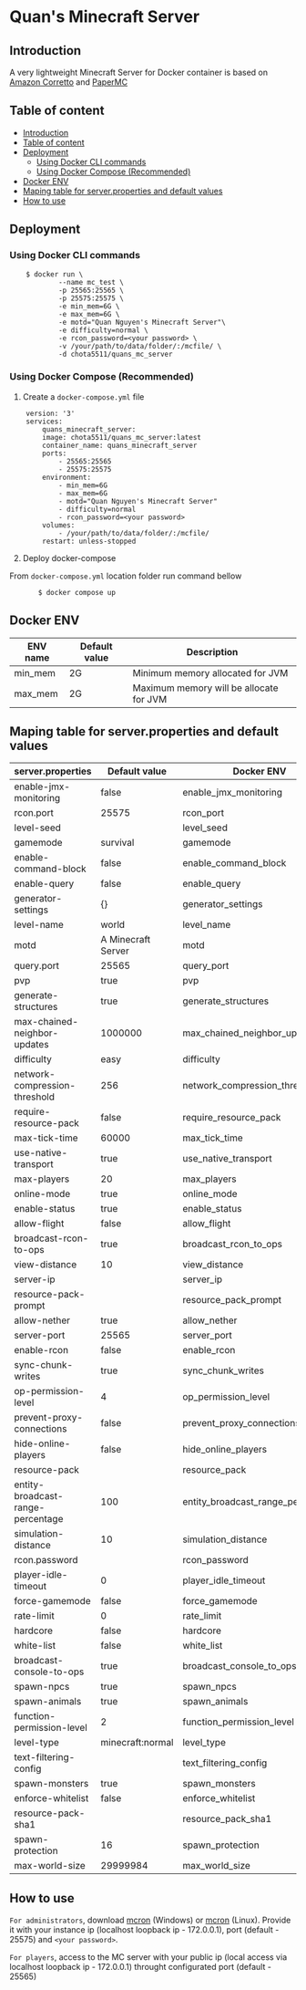 # Quan's Minecraft Server
## Introduction <a name=introduction></a>
A very lightweight Minecraft Server for Docker container is based on [Amazon Corretto](https://hub.docker.com/_/amazoncorretto) and [PaperMC](https://papermc.io)

## Table of content
  - [Introduction](#introduction)
  - [Table of content](#table-of-content)
  - [Deployment](#deployment)
    - [Using Docker CLI commands](#using-docker-cli-commands)
    - [Using Docker Compose (Recommended)](#using-docker-compose-recommended)
  - [Docker ENV](#docker-env)
  - [Maping table for server.properties and default values](#maping-table-for-serverproperties-and-default-values)
  - [How to use](#how-to-use)

## Deployment
### Using Docker CLI commands
```
    $ docker run \
            --name mc_test \
            -p 25565:25565 \
            -p 25575:25575 \
            -e min_mem=6G \
            -e max_mem=6G \
            -e motd="Quan Nguyen's Minecraft Server"\
            -e difficulty=normal \
            -e rcon_password=<your password> \
            -v /your/path/to/data/folder/:/mcfile/ \
            -d chota5511/quans_mc_server
```

### Using Docker Compose (Recommended)
1. Create a `docker-compose.yml` file
```
    version: '3'
    services:
        quans_minecraft_server:
        image: chota5511/quans_mc_server:latest
        container_name: quans_minecraft_server
        ports:
            - 25565:25565
            - 25575:25575
        environment:
            - min_mem=6G
            - max_mem=6G
            - motd="Quan Nguyen's Minecraft Server"
            - difficulty=normal
            - rcon_password=<your password>
        volumes:
            - /your/path/to/data/folder/:/mcfile/
        restart: unless-stopped
```
2. Deploy docker-compose

From `docker-compose.yml` location folder run command bellow
```
       $ docker compose up
```

## Docker ENV
| ENV name | Default value | Description                             |
| -------- | ------------- | --------------------------------------- |
| min_mem  | 2G            | Minimum memory allocated for JVM        |
| max_mem  | 2G            | Maximum memory will be allocate for JVM |

## Maping table for server.properties and default values
| server.properties                 | Default value      | Docker ENV                        |
| --------------------------------- | ------------------ | --------------------------------- |
| enable-jmx-monitoring             | false              | enable_jmx_monitoring             |
| rcon.port                         | 25575              | rcon_port                         |
| level-seed                        |                    | level_seed                        |
| gamemode                          | survival           | gamemode                          |
| enable-command-block              | false              | enable_command_block              |
| enable-query                      | false              | enable_query                      |
| generator-settings                | {}                 | generator_settings                |
| level-name                        | world              | level_name                        |
| motd                              | A Minecraft Server | motd                              |
| query.port                        | 25565              | query_port                        |
| pvp                               | true               | pvp                               |
| generate-structures               | true               | generate_structures               |
| max-chained-neighbor-updates      | 1000000            | max_chained_neighbor_updates      |
| difficulty                        | easy               | difficulty                        |
| network-compression-threshold     | 256                | network_compression_threshold     |
| require-resource-pack             | false              | require_resource_pack             |
| max-tick-time                     | 60000              | max_tick_time                     |
| use-native-transport              | true               | use_native_transport              |
| max-players                       | 20                 | max_players                       |
| online-mode                       | true               | online_mode                       |
| enable-status                     | true               | enable_status                     |
| allow-flight                      | false              | allow_flight                      |
| broadcast-rcon-to-ops             | true               | broadcast_rcon_to_ops             |
| view-distance                     | 10                 | view_distance                     |
| server-ip                         |                    | server_ip                         |
| resource-pack-prompt              |                    | resource_pack_prompt              |
| allow-nether                      | true               | allow_nether                      |
| server-port                       | 25565              | server_port                       |
| enable-rcon                       | false              | enable_rcon                       |
| sync-chunk-writes                 | true               | sync_chunk_writes                 |
| op-permission-level               | 4                  | op_permission_level               |
| prevent-proxy-connections         | false              | prevent_proxy_connections         |
| hide-online-players               | false              | hide_online_players               |
| resource-pack                     |                    | resource_pack                     |
| entity-broadcast-range-percentage | 100                | entity_broadcast_range_percentage |
| simulation-distance               | 10                 | simulation_distance               |
| rcon.password                     |                    | rcon_password                     |
| player-idle-timeout               | 0                  | player_idle_timeout               |
| force-gamemode                    | false              | force_gamemode                    |
| rate-limit                        | 0                  | rate_limit                        |
| hardcore                          | false              | hardcore                          |
| white-list                        | false              | white_list                        |
| broadcast-console-to-ops          | true               | broadcast_console_to_ops          |
| spawn-npcs                        | true               | spawn_npcs                        |
| spawn-animals                     | true               | spawn_animals                     |
| function-permission-level         | 2                  | function_permission_level         |
| level-type                        | minecraft\:normal  | level_type                        |
| text-filtering-config             |                    | text_filtering_config             |
| spawn-monsters                    | true               | spawn_monsters                    |
| enforce-whitelist                 | false              | enforce_whitelist                 |
| resource-pack-sha1                |                    | resource_pack_sha1                |
| spawn-protection                  | 16                 | spawn_protection                  |
| max-world-size                    | 29999984           | max_world_size                    |

## How to use
`For administrators`, download [mcron](https://sourceforge.net/projects/mcrcon/) (Windows) or [mcron](https://github.com/Tiiffi/mcrcon) (Linux). Provide it with your instance ip (localhost loopback ip - 172.0.0.1), port (default - 25575) and `<your password>`.

`For players`, access to the MC server with your public ip (local access via localhost loopback ip - 172.0.0.1) throught configurated port (default - 25565)